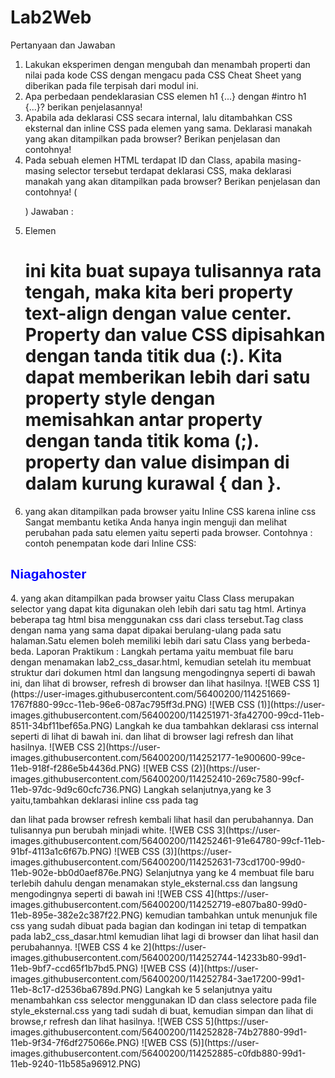 # Lab2Web
Pertanyaan dan Jawaban
1. Lakukan eksperimen dengan mengubah dan menambah properti dan nilai pada kode CSS dengan mengacu pada CSS Cheat Sheet yang diberikan pada file terpisah dari modul ini. 
2. Apa perbedaan pendeklarasian CSS elemen h1 {...} dengan #intro h1 {...}? berikan penjelasannya! 
3. Apabila ada deklarasi CSS secara internal, lalu ditambahkan CSS eksternal dan inline CSS pada elemen yang sama. Deklarasi manakah yang akan ditampilkan pada browser? Berikan penjelasan dan contohnya!
 4. Pada sebuah elemen HTML terdapat ID dan Class, apabila masing-masing selector tersebut terdapat deklarasi CSS, maka deklarasi manakah yang akan ditampilkan pada browser? Berikan penjelasan dan contohnya!  ( <p id="paragraf-1" class="text-paragraf">)
 Jawaban :
 2. Elemen <h1> ini kita buat supaya tulisannya rata tengah, maka kita beri property text-align dengan value center. Property dan value CSS dipisahkan dengan tanda titik dua (:). Kita dapat memberikan lebih dari satu property style dengan memisahkan antar property dengan tanda titik koma (;).  property dan value disimpan di dalam kurung kurawal { dan }.
3. yang akan ditampilkan pada browser yaitu Inline CSS karena inline css Sangat membantu ketika Anda hanya ingin menguji dan melihat perubahan pada satu elemen yaitu seperti pada browser. Contohnya :
contoh penempatan kode dari Inline CSS:
<h2 style="color:blue; font-family: arial;">Niagahoster</h2>
4. yang akan ditampilkan pada browser yaitu Class
Class merupakan selector yang dapat kita digunakan oleh lebih dari satu tag html. Artinya beberapa tag html bisa menggunakan css dari class tersebut.Tag class dengan nama yang sama dapat dipakai berulang-ulang pada satu halaman.Satu elemen boleh memiliki lebih dari satu Class yang berbeda-beda.
  Laporan Praktikum :
 Langkah pertama yaitu membuat file baru dengan menamakan lab2_css_dasar.html, kemudian setelah itu membuat struktur dari dokumen html dan langsung mengodingnya seperti di bawah ini, dan lihat di browser, refresh di browser dan lihat hasilnya.
![WEB CSS 1](https://user-images.githubusercontent.com/56400200/114251669-1767f880-99cc-11eb-96e6-087ac795ff3d.PNG)
![WEB CSS (1)](https://user-images.githubusercontent.com/56400200/114251971-3fa42700-99cd-11eb-8511-34bf11bef65a.PNG)
Langkah ke dua tambahkan deklarasi css internal seperti di lihat di bawah ini. dan lihat di browser lagi refresh dan lihat hasilnya.
![WEB CSS 2](https://user-images.githubusercontent.com/56400200/114252177-1e900600-99ce-11eb-918f-f286e5b4436d.PNG)
![WEB CSS (2)](https://user-images.githubusercontent.com/56400200/114252410-269c7580-99cf-11eb-97dc-9d9c60cfc736.PNG)
Langkah selanjutnya,yang ke 3 yaitu,tambahkan deklarasi inline css pada tag <p> dan lihat pada browser refresh kembali lihat hasil dan perubahannya. Dan tulisannya pun berubah minjadi white.
![WEB CSS 3](https://user-images.githubusercontent.com/56400200/114252461-91e64780-99cf-11eb-91bf-4113a1c6f67b.PNG)
![WEB CSS (3)](https://user-images.githubusercontent.com/56400200/114252631-73cd1700-99d0-11eb-902e-bb0d0aef876e.PNG)
Selanjutnya yang ke 4 membuat file baru terlebih dahulu dengan menamakan style_eksternal.css dan langsung mengodingnya seperti di bawah ini
![WEB CSS 4](https://user-images.githubusercontent.com/56400200/114252719-e807ba80-99d0-11eb-895e-382e2c387f22.PNG)
kemudian tambahkan <link> untuk menunjuk file css yang sudah dibuat pada bagian <head> dan kodingan ini tetap di tempatkan pada lab2_css_dasar.html kemudian lihat lagi di browser dan lihat hasil dan perubahannya.
![WEB CSS 4  ke 2](https://user-images.githubusercontent.com/56400200/114252744-14233b80-99d1-11eb-9bf7-ccd65f1b7bd5.PNG)
 ![WEB CSS (4)](https://user-images.githubusercontent.com/56400200/114252784-3ae17200-99d1-11eb-8c17-d2536ba6789d.PNG)
 Langkah ke 5 selanjutnya yaitu menambahkan css selector menggunakan ID dan class selectore pada file style_eksternal.css yang tadi sudah di buat, kemudian simpan dan lihat di browse,r refresh dan lihat hasilnya.
![WEB CSS 5](https://user-images.githubusercontent.com/56400200/114252828-74b27880-99d1-11eb-9f34-7f6df275066e.PNG)
 ![WEB CSS (5)](https://user-images.githubusercontent.com/56400200/114252885-c0fdb880-99d1-11eb-9240-11b585a96912.PNG)

